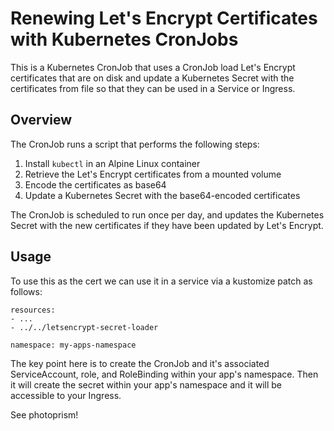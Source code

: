 # Renewing Let's Encrypt Certificates with Kubernetes CronJobs

This is a Kubernetes CronJob that uses a CronJob load Let's Encrypt certificates that are on disk and update a Kubernetes Secret with the certificates from file so that they can be used in a Service or Ingress.

## Overview

The CronJob runs a script that performs the following steps:

1. Install `kubectl` in an Alpine Linux container
2. Retrieve the Let's Encrypt certificates from a mounted volume
3. Encode the certificates as base64
4. Update a Kubernetes Secret with the base64-encoded certificates

The CronJob is scheduled to run once per day, and updates the Kubernetes Secret with the new certificates if they have been updated by Let's Encrypt.

## Usage

To use this as the cert we can use it in a service via a kustomize patch as follows:

```
resources:
- ...
- ../../letsencrypt-secret-loader

namespace: my-apps-namespace

```
The key point here is to create the CronJob and it's associated ServiceAccount, role, and RoleBinding within your app's namespace. Then it will create the secret within your app's namespace and it will be accessible to your Ingress. 

See photoprism!